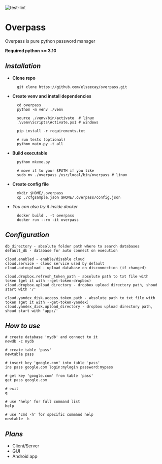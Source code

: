 ![test-lint](https://github.com/elseecay/overpass/actions/workflows/test-lint.yml/badge.svg)

# **Overpass**

Overpass is pure python password manager

**Required python >= 3.10**


## *Installation*

- **Clone repo**

        git clone https://github.com/elseecay/overpass.git

- **Create venv and install dependencies**

        cd overpass
        python -m venv ./venv

        source ./venv/bin/activate  # linux
        .\venv\Scripts\Activate.ps1 # windows

        pip install -r requirements.txt

        # run tests (optional)
        python main.py -t all

- **Build executable**

        python mkexe.py

        # move it to your $PATH if you like
        sudo mv ./overpass /usr/local/bin/overpass # linux

- **Create config file**

        mkdir $HOME/.overpass
        cp ./cfgsample.json $HOME/.overpass/config.json


- *You can also try it inside docker*

        docker build . -t overpass
        docker run --rm -it overpass


## *Configuration*

    db_directory - absolute folder path where to search databases
    default_db - database for auto connect on execution

    cloud.enabled - enable/disable cloud
    cloud.service - cloud service used by default
    cloud.autoupload - upload database on disconnection (if changed)

    cloud.dropbox.refresh_token_path - absolute path to txt file with token (get it with --get-token-dropbox)
    cloud.dropbox.upload_directory - dropbox upload directory path, shoud start with '/'

    cloud.yandex_disk.access_token_path - absolute path to txt file with token (get it with --get-token-yandex)
    cloud.yandex_disk.upload_directory - dropbox upload directory path, shoud start with 'app:/'


## *How to use*

    # create database 'mydb' and connect to it
    newdb -c mydb

    # create table 'pass'
    newtable pass

    # insert key 'google.com' into table 'pass'
    ins pass google.com login:mylogin password:mypass

    # get key 'google.com' from table 'pass'
    get pass google.com

    # exit
    q

    # use 'help' for full command list
    help

    # use 'cmd -h' for specific command help 
    newtable -h


## *Plans*

- Client/Server
- GUI
- Android app
